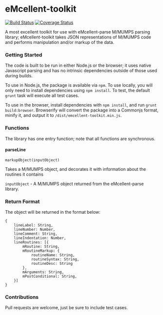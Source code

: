 # eMcellent-toolkit

[![Build Status](https://travis-ci.org/mmccall/eMcellent-toolkit.svg?branch=master)](https://travis-ci.org/mmccall/eMcellent-toolkit) [![Coverage Status](https://coveralls.io/repos/mmccall/eMcellent-toolkit/badge.svg)](https://coveralls.io/r/mmccall/eMcellent-toolkit)

A most excellent toolkit for use with eMcellent-parse M/MUMPS parsing library; eMcellent-toolkit takes JSON representations of M/MUMPS code and performs manipulation and/or markup of the data.

### Getting Started

The code is built to be run in either Node.js or the browser; it uses native Javascript parsing and has no intrinsic dependencies outside of those used during builds.

To use in Node.js, the package is available via `npm`.  To use locally, you will only need to install dependencies using `npm install`.  To test, the default `grunt` task will execute all test cases.

To use in the browser, install dependencies with `npm install`, and run `grunt build:browser`.  Browserify will convert the package into a Commonjs format, minify it, and output it to `/dist/emcellent-toolkit.min.js`.

### Functions

The library has one entry function; note that all functions are synchronous.

#### parseLine

`markupObject(inputObject)`

Takes a M/MUMPS object, and decorates it with information about the routines it contains

`inputObject` - A M/MUMPS object returned from the eMcellent-parse library.

### Return Format

The object will be returned in the format below:

```
{
	lineLabel: String,
	lineNumber: Number,
	lineComment: String,
	lineIndentation: Number,
    lineRoutines: [{
        mRoutine: String,
        mRoutineMarkup: {
            routineName: String,
            routineSyntax: String,
            routineDesc: String
        },
        mArguments: String,
        mPostConditional: String,
    }]
}
```
### Contributions

Pull requests are welcome, just be sure to include test cases.
